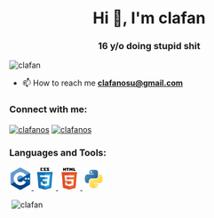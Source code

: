 <h1 align="center">Hi 👋, I'm clafan</h1>
<h3 align="center">16 y/o doing stupid shit</h3>

<p align="left"> <img src="https://komarev.com/ghpvc/?username=clafan&label=Profile%20views&color=0e75b6&style=flat" alt="clafan" /> </p>

- 📫 How to reach me **clafanosu@gmail.com**

<h3 align="left">Connect with me:</h3>
<p align="left">
<a href="https://twitter.com/clafanos" target="blank"><img align="center" src="https://raw.githubusercontent.com/rahuldkjain/github-profile-readme-generator/master/src/images/icons/Social/twitter.svg" alt="clafanos" height="30" width="40" /></a>
<a href="https://instagram.com/clafanos" target="blank"><img align="center" src="https://raw.githubusercontent.com/rahuldkjain/github-profile-readme-generator/master/src/images/icons/Social/instagram.svg" alt="clafanos" height="30" width="40" /></a>
</p>

<h3 align="left">Languages and Tools:</h3>
<p align="left"> <a href="https://www.w3schools.com/cpp/" target="_blank" rel="noreferrer"> <img src="https://raw.githubusercontent.com/devicons/devicon/master/icons/cplusplus/cplusplus-original.svg" alt="cplusplus" width="40" height="40"/> </a> <a href="https://www.w3schools.com/css/" target="_blank" rel="noreferrer"> <img src="https://raw.githubusercontent.com/devicons/devicon/master/icons/css3/css3-original-wordmark.svg" alt="css3" width="40" height="40"/> </a> <a href="https://www.w3.org/html/" target="_blank" rel="noreferrer"> <img src="https://raw.githubusercontent.com/devicons/devicon/master/icons/html5/html5-original-wordmark.svg" alt="html5" width="40" height="40"/> </a> <a href="https://www.python.org" target="_blank" rel="noreferrer"> <img src="https://raw.githubusercontent.com/devicons/devicon/master/icons/python/python-original.svg" alt="python" width="40" height="40"/> </a> </p>

<p>&nbsp;<img align="center" src="https://github-readme-stats.vercel.app/api?username=clafan&show_icons=true&locale=en" alt="clafan" /></p>
